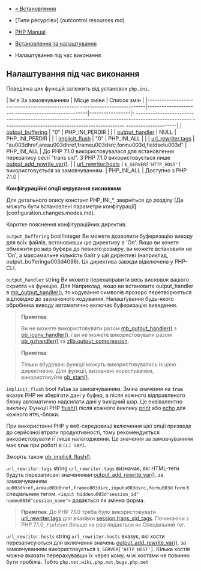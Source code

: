- [« Встановлення](outcontrol.installation.md)
- [Типи ресурсів»] (outcontrol.resources.md)

- [PHP Manual](index.md)
- [Встановлення та налаштування](outcontrol.setup.md)
- Налаштування під час виконання

## Налаштування під час виконання

Поведінка цих функцій залежить від установок `php.ini`.

| Ім'я За замовчуванням | Місце зміни | Список змін |
|------------------------------------------------- ---------------------------|---------------------- ------------------------------|-----------------|- -------------------------------------------------- -------------------------------------------------- -------------------------------------------------- ---------------------|
| [output_buffering](outcontrol.configuration.md#ini.output-buffering) | "0" | PHP_INI_PERDIR | |
| [output_handler](outcontrol.configuration.md#ini.output-handler) | NULL | PHP_INI_PERDIR | |
| [implicit_flush](outcontrol.configuration.md#ini.implicit-flush) | "0" | PHP_INI_ALL | |
| [url_rewriter.tags](outcontrol.configuration.md#ini.url-rewriter.tags) | "au003dhref,areau003dhref,frameu003dsrc,formu003d,fieldsetu003d" | PHP_INI_ALL | До PHP 7.1.0 використовувалася для встановлення перезапису сесії "trans sid". З PHP 7.1.0 використовується лише [output_add_rewrite_var()](function.output-add-rewrite-var.md). |
| [url_rewriter.hosts](outcontrol.configuration.md#ini.url-rewriter.hosts) | `$_SERVER['HTTP_HOST']` використовується за замовчуванням. | PHP_INI_ALL | Доступно з PHP 7.1.0 |

**Конфігураційні опції керування висновком**

Для детального опису констант PHP_INI\_\*, зверніться до розділу [Де
можуть бути встановлені параметри
конфігурації] (configuration.changes.modes.md).

Коротке пояснення конфігураційних директив.

`output_buffering` bool/integer
Ви можете дозволити буферизацію виводу для всіх файлів, встановивши цю
директиву в 'On'. Якщо ви хочете обмежити розмір буфера до
певного розміру, ви можете встановити не 'On', а максимальне
кількість байт у цій директиві (наприклад, output_bufferingu003d4096). Ця
директива завжди відключена у PHP-CLI.

`output_handler` string
Ви можете перенаправити весь висновок вашого скрипта на функцію. Для
Наприклад, якщо ви встановите output_handler в
[mb_output_handler()](function.mb-output-handler.md), то кодування
символів прозоро перетворюється відповідно до зазначеного кодування.
Налаштування будь-якого обробника виводу автоматично включає буферизацію
виведення.

> **Примітка**:
>
> Ви не можете використовувати разом
> [mb_output_handler()](function.mb-output-handler.md) з
> [ob_iconv_handler()](function.ob-iconv-handler.md), і ви не можете
> використовувати разом [ob_gzhandler()](function.ob-gzhandler.md) та
> [zlib.output_compression](zlib.configuration.md#ini.zlib.output-compression).

> **Примітка**:
>
> Тільки вбудовані функції можуть використовуватись із цією директивою. Для
> функції, визначені користувачем, використовуйте
> [ob_start()](function.ob-start.md).

`implicit_flush` bool
**`false`** за замовчуванням. Зміна значення на **`true`** вказує PHP
не зберігати дані у буфер, а після кожного відправленого блоку
автоматично надсилати дані у вихідний шар. Це еквівалентно виклику
Функції PHP [flush()](function.flush.md) після кожного виклику
[print](function.print.md) або [echo](function.echo.md) для кожного
`HTML`-блоки.

При використанні PHP у веб-середовищі включення цієї опції призведе до
серйозної втрати продуктивності, тому рекомендується використовувати
її лише налагодження. Це значення за замовчуванням має **`true`** при
роботі в `CLI SAPI`.

Зморіть також [ob_implicit_flush()](function.ob-implicit-flush.md).

`url_rewriter.tags` string
`url_rewriter.tags` визначає, які HTML-теги будуть перезаписані
значеннями
[output_add_rewrite_var()](function.output-add-rewrite-var.md). за
замовчуванням `au003dhref,areau003dhref,frameu003dsrc,inputu003dsrc,formu003d` `form` є
спеціальним тегом. `<input hiddenu003d"session_id" nameu003d"session_name">`
додається як змінна форма.

> **Примітка**: До PHP 7.1.0 треба було використовувати
> [url_rewriter.tags](outcontrol.configuration.md#ini.url-rewriter.tags)
> для вказівки
> [session.trans_sid_tags](session.configuration.md#ini.session.trans-sid-tags).
> Починаючи з PHP 7.1.0, `fieldset` більше не розглядається як
> Спеціальний тег.

`url_rewriter.hosts` string
`url_rewriter.hosts` вказує, які хости перезаписуються для
включення значень
[output_add_rewrite_var()](function.output-add-rewrite-var.md). за
замовчуванням використовується `$_SERVER['HTTP_HOST']`. Кілька хостів можна
вказати перерахувавши їх через кому, між хостами не повинно бути
пробілів. Тобто `php.net,wiki.php.net,bugs.php.net`
